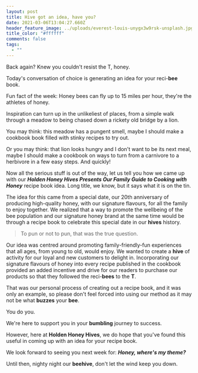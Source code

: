```yaml
---
layout: post
title: Hive got an idea, have you?
date: 2021-03-06T13:04:27.660Z
header_feature_image: ../uploads/everest-louis-unygx3w9rsk-unsplash.jpg
title_color: "#ffffff"
comments: false
tags:
  - ""
---
```

Back again? Knew you couldn't resist the T, honey.

Today's conversation of choice is generating an idea for your reci-**bee** book.

Fun fact of the week: Honey bees can fly up to 15 miles per hour, they're the athletes of honey.

Inspiration can turn up in the unlikeliest of places, from a simple walk through a meadow to being chased down a rickety old bridge by a lion. 

You may think: this meadow has a pungent smell, maybe I should make a cookbook book filled with stinky recipes to try out.

Or you may think: that lion looks hungry and I don't want to be its next meal, maybe I should make a cookbook on ways to turn from a carnivore to a herbivore in a few easy steps. And quickly!

Now all the serious stuff is out of the way, let us tell you how we came up with our ***Holden Honey Hives Presents Our Family Guide to Cooking with Honey*** recipe book idea. Long title, we know, but it says what it is on the tin.

The idea for this came from a special date, our 20th anniversary of producing high-quality honey, with our signature flavours, for all the family to enjoy together. We realized that a way to promote the wellbeing of the bee population and our signature honey brand at the same time would be through a recipe book to celebrate this special date in our **hives** history.

> To pun or not to pun, that was the true question. 

Our idea was centred around promoting family-friendly-fun experiences that all ages, from young to old, would enjoy. We wanted to create a **hive** of activity for our loyal and new customers to delight in. Incorporating our signature flavours of honey into every recipe published in the cookbook provided an added incentive and drive for our readers to purchase our products so that they followed the reci-**bees** to the **T**. 

That was our personal process of creating out a recipe book, and it was only an example, so please don't feel forced into using our method as it may not be what **buzzes** your **bee**.

You do you.

We're here to support you in your **bumbling** journey to success.

However, here at **Holden Honey Hives**, we do hope that you've found this useful in coming up with an idea for your recipe book.

We look forward to seeing you next week for: ***Honey, where's my theme?***

Until then, nighty night our **beehive**, don't let the wind keep you down.